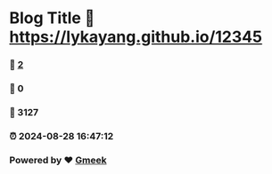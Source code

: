 # Blog Title :link: https://lykayang.github.io/12345 
### :page_facing_up: [2](https://lykayang.github.io/12345/tag.html) 
### :speech_balloon: 0 
### :hibiscus: 3127 
### :alarm_clock: 2024-08-28 16:47:12 
### Powered by :heart: [Gmeek](https://github.com/Meekdai/Gmeek)
